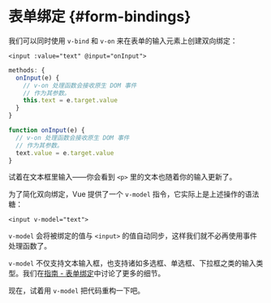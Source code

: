 # 表单绑定 {#form-bindings}

我们可以同时使用 `v-bind` 和 `v-on` 来在表单的输入元素上创建双向绑定：

```vue-html
<input :value="text" @input="onInput">
```

<div class="options-api">

```js
methods: {
  onInput(e) {
    // v-on 处理函数会接收原生 DOM 事件
    // 作为其参数。
    this.text = e.target.value
  }
}
```

</div>

<div class="composition-api">

```js
function onInput(e) {
  // v-on 处理函数会接收原生 DOM 事件
  // 作为其参数。
  text.value = e.target.value
}
```

</div>

试着在文本框里输入——你会看到 `<p>` 里的文本也随着你的输入更新了。

为了简化双向绑定，Vue 提供了一个 `v-model` 指令，它实际上是上述操作的语法糖：

```vue-html
<input v-model="text">
```

`v-model` 会将被绑定的值与 `<input>` 的值自动同步，这样我们就不必再使用事件处理函数了。

`v-model` 不仅支持文本输入框，也支持诸如多选框、单选框、下拉框之类的输入类型。我们在<a target="_blank" href="/guide/essentials/forms.html">指南 - 表单绑定</a>中讨论了更多的细节。

现在，试着用 `v-model` 把代码重构一下吧。
